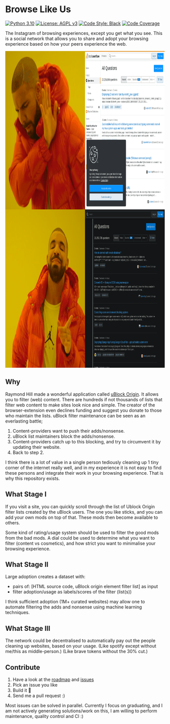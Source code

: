 # Browse Like Us

[![Python 3.10][python_badge]](https://www.python.org/downloads/release/python-3106/)
[![License: AGPL v3][agpl3_badge]](https://www.gnu.org/licenses/agpl-3.0)
[![Code Style: Black][black_badge]](https://github.com/ambv/black)
[![Code Coverage][codecov_badge]](https://codecov.io/gh/a-t-0/snnalgos)

The Instagram of browsing experiences, except you get what you see.
This is a social network that allows you to share and adopt your browsing
experience based on how your peers experience the web.

<img src=https://github.com/HiveMinds/browse-like-us/blob/main/meme/output.gif
width="1000" height="1000" />

## Why

Raymond Hill made a wonderful application called
[uBlock Origin](https://github.com/gorhill/uBlock). It allows you to
filter (web) content. There are hundreds if not thousands of lists that filter
web content to make sites look nice and simple. The creator of the
browser-extension even declines funding and suggest you donate to those who
maintain the lists. uBlock filter maintenance can be seen as an everlasting battle;

1. Content-providers want to push their adds/nonsense.
1. uBlock list maintainers block the adds/nonsense.
1. Content-providers catch up to this blocking, and try to
   circumvent it by updating their website.
1. Back to step 2.

I think there is a lot of value in a single person tediously cleaning up 1 tiny
corner of the internet really well, and in my experience it is not easy to find
these persons and integrate their work in your browsing experience. That is why
this repository exists.

## What Stage I

If you visit a site, you can quickly scroll through the list of Ublock Origin
filter lists created by the uBlock users. The one you like sticks, and you can
add your own mods on top of that. These mods then become available to others.

Some kind of rating/usage system should be used to filter the good mods from
the bad mods. A dial could be used to determine what you want to filter
(content vs cosmetics), and how strict you want to minimalise your browsing
experience.

## What Stage II

Large adoption creates a dataset with:

- pairs of: \[HTML source code, uBlock origin element filter list\] as input
- filter adoption/usage as labels/scores of the filter (list(s))

I think sufficient adoption (1M+ curated websites) may allow one to automate
filtering the adds and nonsense using machine learning techniques.

## What Stage III

The network could be decentralised to automatically pay out the people cleaning
up websites, based on your usage. (Like spotify except without me/this as
middle-person.) (Like brave tokens without the 30% cut.)

## Contribute

1. Have a look at the [roadmap](https://github.com/HiveMinds/browse-like-us/milestones)
   and [issues](https://github.com/HiveMinds/browse-like-us/issues)
1. Pick an issue you like
1. Build it :rocket:
1. Send me a pull request :)

Most issues can be solved in parallel. Currently I focus on graduating, and
I am not actively generating solutions/work on this, I am willing to perform
maintenance, quality control and CI :)

<!-- Un-wrapped URL's (Badges and Hyperlinks) -->

[agpl3_badge]: https://img.shields.io/badge/License-AGPL_v3-blue.svg
[black_badge]: https://img.shields.io/badge/code%20style-black-000000.svg
[codecov_badge]: https://codecov.io/gh/a-t-0/snn/branch/main/graph/badge.svg
[python_badge]: https://img.shields.io/badge/python-3.10-blue.svg
